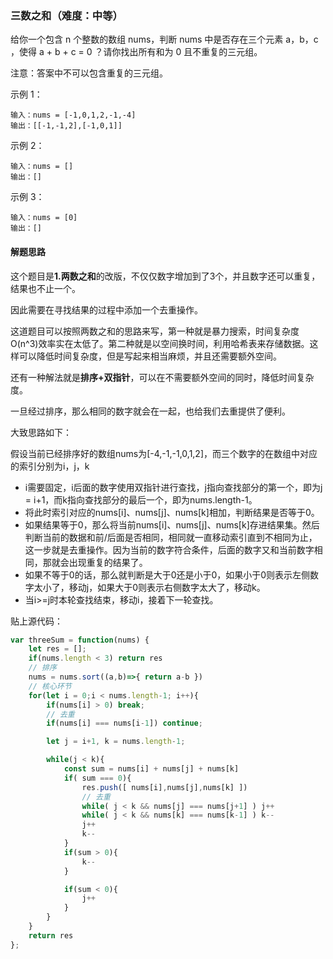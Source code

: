 ### 三数之和（难度：中等）

给你一个包含 n 个整数的数组 nums，判断 nums 中是否存在三个元素 a，b，c ，使得 a + b + c = 0 ？请你找出所有和为 0 且不重复的三元组。

注意：答案中不可以包含重复的三元组。

示例 1：
```
输入：nums = [-1,0,1,2,-1,-4]
输出：[[-1,-1,2],[-1,0,1]]
```
示例 2：
```
输入：nums = []
输出：[]
```
示例 3：
```
输入：nums = [0]
输出：[]
```

#### 解题思路

这个题目是**1.两数之和**的改版，不仅仅数字增加到了3个，并且数字还可以重复，结果也不止一个。

因此需要在寻找结果的过程中添加一个去重操作。

这道题目可以按照两数之和的思路来写，第一种就是暴力搜索，时间复杂度O(n^3)效率实在太低了。第二种就是以空间换时间，利用哈希表来存储数据。这样可以降低时间复杂度，但是写起来相当麻烦，并且还需要额外空间。

还有一种解法就是**排序+双指针**，可以在不需要额外空间的同时，降低时间复杂度。

一旦经过排序，那么相同的数字就会在一起，也给我们去重提供了便利。

大致思路如下：

假设当前已经排序好的数组nums为[-4,-1,-1,0,1,2]，而三个数字的在数组中对应的索引分别为i，j，k

- i需要固定，i后面的数字使用双指针进行查找，j指向查找部分的第一个，即为j = i+1，而k指向查找部分的最后一个，即为nums.length-1。
- 将此时索引对应的nums[i]、nums[j]、nums[k]相加，判断结果是否等于0。
- 如果结果等于0，那么将当前nums[i]、nums[j]、nums[k]存进结果集。然后判断当前的数据和前/后面是否相同，相同就一直移动索引直到不相同为止，这一步就是去重操作。因为当前的数字符合条件，后面的数字又和当前数字相同，那就会出现重复的结果了。
- 如果不等于0的话，那么就判断是大于0还是小于0，如果小于0则表示左侧数字太小了，移动j，如果大于0则表示右侧数字太大了，移动k。
- 当i>=j时本轮查找结束，移动i，接着下一轮查找。

贴上源代码：
```JavaScript
var threeSum = function(nums) {
    let res = [];
    if(nums.length < 3) return res
    // 排序
    nums = nums.sort((a,b)=>{ return a-b })
    // 核心环节
    for(let i = 0;i < nums.length-1; i++){
        if(nums[i] > 0) break;
		// 去重
        if(nums[i] === nums[i-1]) continue;

        let j = i+1, k = nums.length-1;

        while(j < k){
            const sum = nums[i] + nums[j] + nums[k]
            if( sum === 0){ 
                res.push([ nums[i],nums[j],nums[k] ])
                // 去重
                while( j < k && nums[j] === nums[j+1] ) j++
                while( j < k && nums[k] === nums[k-1] ) k--
                j++
                k--
            }
            if(sum > 0){
                k--
            }

            if(sum < 0){
                j++
            }
        }
    }
    return res
};
```


